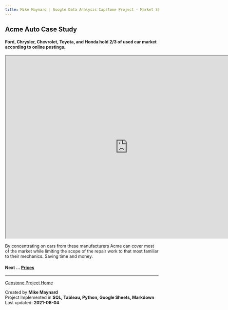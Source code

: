 ```yaml
---
title: Mike Maynard | Google Data Analysis Capstone Project - Market Share
---
```

## Acme Auto Case Study

#### Ford, Chrysler, Chevrolet, Toyota, and Honda hold 2/3 of used car market according to online postings.

<IFRAME SRC="https://public.tableau.com/views/capstone_16278859884250/Manu_Pie?:language=en-US&:display_count=n&:origin=viz_share_link" WIDTH=800 HEIGHT=600></IFRAME>

By concentrating on cars from these manufacturers Acme can cover most of the market while limiting the scope of the repair work to that most familiar to their mechanics. Saving time and money.

#### Next ... [Prices](price.html)

---
[Capstone Project Home](/capstone/)

Created by **Mike Maynard**<BR>
Project Implemented in **SQL, Tableau, Python, Google Sheets, Markdown**<BR>
Last updated:  **2021-08-04**
